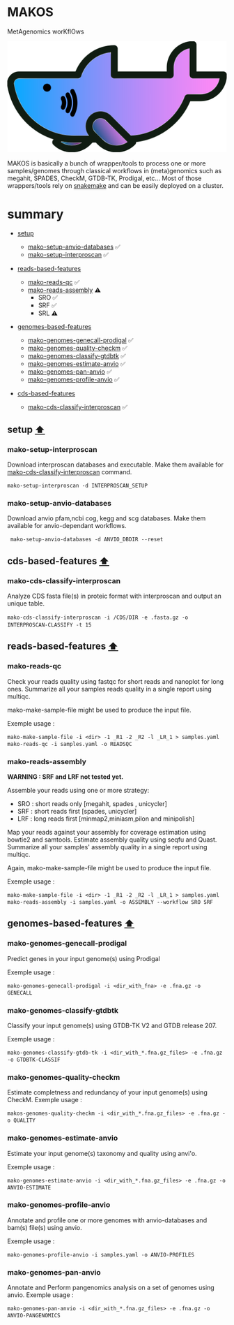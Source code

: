 # MAKOS
MetAgenomics worKflOws 

<p align="center">
  <img src="mako.png">
</p>

MAKOS is basically a bunch of wrapper/tools to process one or more samples/genomes through classical workflows in (meta)genomics such as megahit, SPADES, CheckM, GTDB-TK, Prodigal, etc...
Most of those wrappers/tools rely on [snakemake](https://snakemake.readthedocs.io/en/stable/) and can be easily deployed on a cluster.

# summary

- [setup](#setup)
	- [mako-setup-anvio-databases](#mako-setup-anvio-databases) :white_check_mark:
	- [mako-setup-interproscan](#mako-setup-interproscan) :white_check_mark:

- [reads-based-features](#reads-based-features)
	- [mako-reads-qc](#mako-reads-qc) :white_check_mark:
	- [mako-reads-assembly](#mako-reads-assembly) :warning:
		- SRO :white_check_mark:
		- SRF :white_check_mark:
		- SRL :warning:
		
- [genomes-based-features](#genomes-based-features)
	- [mako-genomes-genecall-prodigal](#mako-genomes-genecall-prodigal) :white_check_mark:
	- [mako-genomes-quality-checkm](#mako-genomes-quality-checkm) :white_check_mark:
	- [mako-genomes-classify-gtdbtk](#mako-genomes-classify-gtdbtk) :white_check_mark:
	- [mako-genomes-estimate-anvio](#mako-genomes-estimate-anvio) :white_check_mark:
	- [mako-genomes-pan-anvio](#mako-genomes-pan-anvio) :white_check_mark:
	- [mako-genomes-profile-anvio](#mako-genomes-profile-anvio) :white_check_mark:
	
- [cds-based-features](#cds-based-features)
	- [mako-cds-classify-interproscan](#mako-cds-classify-interproscan) :white_check_mark:
	

## setup         [:arrow_up:](#summary)

### mako-setup-interproscan

Download interproscan databases and executable. Make them available for [mako-cds-classify-interproscan](#mako-cds-classify-interproscan) command.


```
mako-setup-interproscan -d INTERPROSCAN_SETUP
```

### mako-setup-anvio-databases

Download anvio pfam,ncbi cog, kegg and scg databases. Make them available for anvio-dependant workflows.


```
 mako-setup-anvio-databases -d ANVIO_DBDIR --reset 
```

## cds-based-features      [:arrow_up:](#summary)

### mako-cds-classify-interproscan

Analyze CDS fasta file(s) in proteic format with interproscan and output an unique table.

```mako-cds-classify-interproscan -i /CDS/DIR -e .fasta.gz -o INTERPROSCAN-CLASSIFY -t 15```


## reads-based-features     [:arrow_up:](#summary)

### mako-reads-qc

Check your reads quality using fastqc for short reads and nanoplot for long ones. Summarize all your samples reads quality in a single report using multiqc.

mako-make-sample-file might be used to produce the input file.

Exemple usage :

```
mako-make-sample-file -i <dir> -1 _R1 -2 _R2 -l _LR_1 > samples.yaml
mako-reads-qc -i samples.yaml -o READSQC 
```

### mako-reads-assembly

**WARNING : SRF and LRF not tested yet.**

Assemble your reads using one or more strategy:

- SRO : short reads only [megahit, spades , unicycler]
- SRF : short reads first [spades, unicycler]
- LRF : long reads first [minmap2,miniasm,pilon and minipolish]

Map your reads against your assembly for coverage estimation using bowtie2 and samtools.
Estimate assembly quality using seqfu and Quast.
Summarize all your samples' assembly quality in a single report using multiqc.

Again, mako-make-sample-file might be used to produce the input file.

Exemple usage :

```
mako-make-sample-file -i <dir> -1 _R1 -2 _R2 -l _LR_1 > samples.yaml
mako-reads-assembly -i samples.yaml -o ASSEMBLY --workflow SRO SRF  
```

## genomes-based-features     [:arrow_up:](#summary)

### mako-genomes-genecall-prodigal
Predict genes in your input genome(s) using Prodigal

Exemple usage :

```
mako-genomes-genecall-prodigal -i <dir_with_fna> -e .fna.gz -o GENECALL
```



### mako-genomes-classify-gtdbtk

Classify your input genome(s) using GTDB-TK V2 and GTDB release 207.

Exemple usage :

```
mako-genomes-classify-gtdb-tk -i <dir_with_*.fna.gz_files> -e .fna.gz -o GTDBTK-CLASSIF
```
### mako-genomes-quality-checkm

Estimate completness and redundancy of your input genome(s) using CheckM.
Exemple usage :

```
makos-genomes-quality-checkm -i <dir_with_*.fna.gz_files> -e .fna.gz -o QUALITY
```

### mako-genomes-estimate-anvio
Estimate your input genome(s) taxonomy and quality using anvi'o.

Exemple usage :

```
mako-genomes-estimate-anvio -i <dir_with_*.fna.gz_files> -e .fna.gz -o ANVIO-ESTIMATE
```

### mako-genomes-profile-anvio

Annotate and profile one or more genomes with anvio-databases and bam(s) file(s) using anvio.

Exemple usage :

```
mako-genomes-profile-anvio -i samples.yaml -o ANVIO-PROFILES
```

### mako-genomes-pan-anvio
Annotate and Perform pangenomics analysis on a set of genomes using anvio.
Exemple usage :

```
mako-genomes-pan-anvio -i <dir_with_*.fna.gz_files> -e .fna.gz -o ANVIO-PANGENOMICS
```
